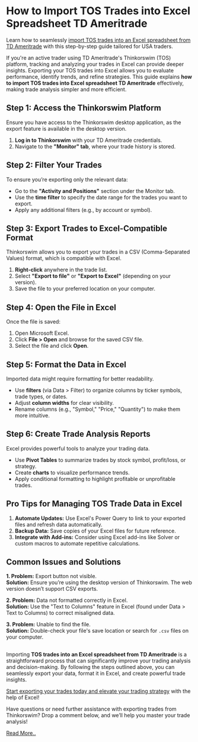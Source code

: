 # How to Import TOS Trades into Excel Spreadsheet TD Ameritrade

Learn how to seamlessly [import TOS trades into an Excel spreadsheet from TD Ameritrade](https://www.digicalcy.com/2025/01/export-import-thinkorswim-trades-excel-guide.html) with this step-by-step guide tailored for USA traders.


If you're an active trader using TD Ameritrade's Thinkorswim (TOS) platform, tracking and analyzing your trades in Excel can provide deeper insights. Exporting your TOS trades into Excel allows you to evaluate performance, identify trends, and refine strategies. This guide explains **how to import TOS trades into Excel spreadsheet TD Ameritrade** effectively, making trade analysis simpler and more efficient.  


## Step 1: Access the Thinkorswim Platform  
Ensure you have access to the Thinkorswim desktop application, as the export feature is available in the desktop version.  

1. **Log in to Thinkorswim** with your TD Ameritrade credentials.  
2. Navigate to the **"Monitor" tab**, where your trade history is stored.  


## Step 2: Filter Your Trades  
To ensure you’re exporting only the relevant data:  
- Go to the **"Activity and Positions"** section under the Monitor tab.  
- Use the **time filter** to specify the date range for the trades you want to export.  
- Apply any additional filters (e.g., by account or symbol).  


## Step 3: Export Trades to Excel-Compatible Format  
Thinkorswim allows you to export your trades in a CSV (Comma-Separated Values) format, which is compatible with Excel.  

1. **Right-click** anywhere in the trade list.  
2. Select **"Export to file"** or **"Export to Excel"** (depending on your version).  
3. Save the file to your preferred location on your computer.  


## Step 4: Open the File in Excel  
Once the file is saved:  
1. Open Microsoft Excel.  
2. Click **File > Open** and browse for the saved CSV file.  
3. Select the file and click **Open**.  


## Step 5: Format the Data in Excel  
Imported data might require formatting for better readability.  
- Use **filters** (via Data > Filter) to organize columns by ticker symbols, trade types, or dates.  
- Adjust **column widths** for clear visibility.  
- Rename columns (e.g., "Symbol," "Price," "Quantity") to make them more intuitive.  


## Step 6: Create Trade Analysis Reports  
Excel provides powerful tools to analyze your trading data.  
- Use **Pivot Tables** to summarize trades by stock symbol, profit/loss, or strategy.  
- Create **charts** to visualize performance trends.  
- Apply conditional formatting to highlight profitable or unprofitable trades.  


## Pro Tips for Managing TOS Trade Data in Excel  
1. **Automate Updates:** Use Excel's Power Query to link to your exported files and refresh data automatically.  
2. **Backup Data:** Save copies of your Excel files for future reference.  
3. **Integrate with Add-ins:** Consider using Excel add-ins like Solver or custom macros to automate repetitive calculations.  


## Common Issues and Solutions  
**1. Problem:** Export button not visible.  
   **Solution:** Ensure you’re using the desktop version of Thinkorswim. The web version doesn’t support CSV exports.  

**2. Problem:** Data not formatted correctly in Excel.  
   **Solution:** Use the "Text to Columns" feature in Excel (found under Data > Text to Columns) to correct misaligned data.  

**3. Problem:** Unable to find the file.  
   **Solution:** Double-check your file's save location or search for `.csv` files on your computer.  


## 
Importing **TOS trades into an Excel spreadsheet from TD Ameritrade** is a straightforward process that can significantly improve your trading analysis and decision-making. By following the steps outlined above, you can seamlessly export your data, format it in Excel, and create powerful trade insights.  

[Start exporting your trades today and elevate your trading strategy](https://www.digicalcy.com/2025/01/export-import-thinkorswim-trades-excel-guide.html) with the help of Excel!  


Have questions or need further assistance with exporting trades from Thinkorswim? Drop a comment below, and we’ll help you master your trade analysis!  

[Read More..](https://www.digicalcy.com/2025/01/export-import-thinkorswim-trades-excel-guide.html)
